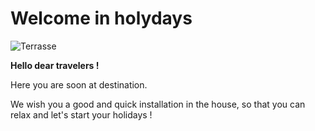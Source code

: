 # Welcome in holydays
![Terrasse](../img/terrasse.jpg "The terrace")

**Hello dear travelers !**

Here you are soon at destination.

We wish you a good and quick installation in the house, so that you can relax and let's start your holidays !